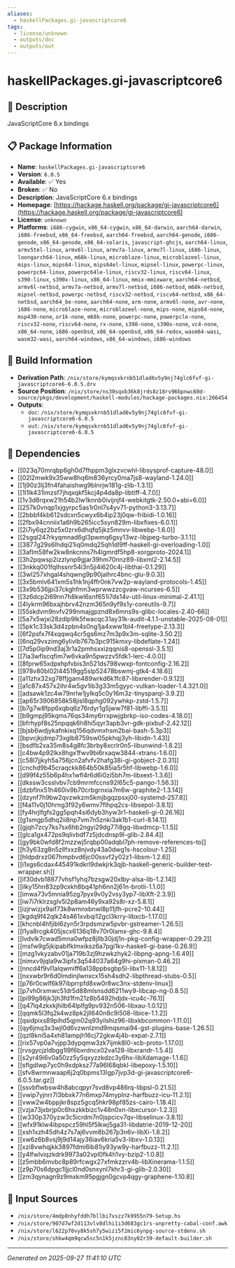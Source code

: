 ```yaml
---
aliases:
  - haskellPackages.gi-javascriptcore6
tags:
  - license/unknown
  - outputs/doc
  - outputs/out
---
```


# haskellPackages.gi-javascriptcore6

## 📝 Description

JavaScriptCore 6.x bindings

## 📋 Package Information

- **Name**: `haskellPackages.gi-javascriptcore6`
- **Version**: `6.0.5`
- **Available**: ✅ Yes
- **Broken**: ✅ No
- **Description**: JavaScriptCore 6.x bindings
- **Homepage**: [https://hackage.haskell.org/package/gi-javascriptcore6](https://hackage.haskell.org/package/gi-javascriptcore6)
- **License**: `unknown`
- **Platforms**: `i686-cygwin`, `x86_64-cygwin`, `x86_64-darwin`, `aarch64-darwin`, `i686-freebsd`, `x86_64-freebsd`, `aarch64-freebsd`, `aarch64-genode`, `i686-genode`, `x86_64-genode`, `x86_64-solaris`, `javascript-ghcjs`, `aarch64-linux`, `armv5tel-linux`, `armv6l-linux`, `armv7a-linux`, `armv7l-linux`, `i686-linux`, `loongarch64-linux`, `m68k-linux`, `microblaze-linux`, `microblazeel-linux`, `mips-linux`, `mips64-linux`, `mips64el-linux`, `mipsel-linux`, `powerpc-linux`, `powerpc64-linux`, `powerpc64le-linux`, `riscv32-linux`, `riscv64-linux`, `s390-linux`, `s390x-linux`, `x86_64-linux`, `mmix-mmixware`, `aarch64-netbsd`, `armv6l-netbsd`, `armv7a-netbsd`, `armv7l-netbsd`, `i686-netbsd`, `m68k-netbsd`, `mipsel-netbsd`, `powerpc-netbsd`, `riscv32-netbsd`, `riscv64-netbsd`, `x86_64-netbsd`, `aarch64_be-none`, `aarch64-none`, `arm-none`, `armv6l-none`, `avr-none`, `i686-none`, `microblaze-none`, `microblazeel-none`, `mips-none`, `mips64-none`, `msp430-none`, `or1k-none`, `m68k-none`, `powerpc-none`, `powerpcle-none`, `riscv32-none`, `riscv64-none`, `rx-none`, `s390-none`, `s390x-none`, `vc4-none`, `x86_64-none`, `i686-openbsd`, `x86_64-openbsd`, `x86_64-redox`, `wasm64-wasi`, `wasm32-wasi`, `aarch64-windows`, `x86_64-windows`, `i686-windows`

## 🔧 Build Information

- **Derivation Path**: `/nix/store/kymqsxkrnb51dlad6v5y9nj74glc6fvf-gi-javascriptcore6-6.0.5.drv`
- **Source Position**: `/nix/store/ns30sqxb36k8jrds8z18rv96bpnwc60d-source/pkgs/development/haskell-modules/hackage-packages.nix:266454`
- **Outputs**:
  - `doc`:  `/nix/store/kymqsxkrnb51dlad6v5y9nj74glc6fvf-gi-javascriptcore6-6.0.5`
  - `out`:  `/nix/store/kymqsxkrnb51dlad6v5y9nj74glc6fvf-gi-javascriptcore6-6.0.5`

## 🔗 Dependencies

- [[023q70mrqbp6gh0d7fhppm3glxzvcwhl-libsysprof-capture-48.0]]
- [[02l2mwk9x35ww8hq6m836yrcy0ma7js8-wayland-1.24.0]]
- [[1j90z3lj3fn4fahaishwg9blnrjw181g-zlib-1.3.1]]
- [[1l1lk431imzsf7jhqxqkf5kcj4p4da8p-libtiff-4.7.0]]
- [[1v3d8rqxw21h54b2lw1knnb0ivijnjf4-webkitgtk-2.50.0+abi=6.0]]
- [[257k0vnqp1xjgyrpc5as1r0nl7s4yv71-python3-3.13.7]]
- [[2bbbf4kb612sdcxn5cwyx6b4ip23j0qw-fribidi-1.0.16]]
- [[2fbx94cnniix1a6h9b265icc5syn829m-libxfixes-6.0.1]]
- [[2i7iy6qz2bz5x0zrx6dhqfq5jkz5mnvv-libwebp-1.6.0]]
- [[2sgql247rkyqmnad6gl3pwmq6gsy13wz-libjpeg-turbo-3.1.1]]
- [[3877g29s6lhdqi21iq0mdq25qh1dl9ff-haskell-gi-overloading-1.0]]
- [[3aflm58fw2kw8nkcnns7h4lgmrdf5hp8-xorgproto-2024.1]]
- [[3h2pqwsp2izzlynp9gjar39hm70nnz89-libxml2-2.14.5]]
- [[3nkkq001fqlhssnr54i3n5ji4i620c4j-libthai-0.1.29]]
- [[3wl257xhgal4shqwng9p90jalhrc4bnc-glu-9.0.3]]
- [[3x5bmlv641xm5s1hk1nj4ffr0nk7vw2p-wayland-protocols-1.45]]
- [[3x9b536jpi37ckghfmn3wprwwzzcgvaw-ncurses-6.5]]
- [[3z6dcp2i69nn7h8kwl6snf651i7ds14v-util-linux-minimal-2.41.1]]
- [[4lykrm96bxajhbrv42nzm365n9yf9s1y-coreutils-9.7]]
- [[55skdvm9nvfv299nmajgpznd8x6mns9s-glibc-locales-2.40-66]]
- [[5a7x5wjxi28zdlp9lk5fwacqc31ay31k-audit-4.1.1-unstable-2025-08-01]]
- [[5pk1c33sk3d4zpbn4s0ng1ja4xww1bl4-freetype-2.13.3]]
- [[6f2psfx7f4xqqwq4cr5gs6mz7m3p9x3m-sqlite-3.50.2]]
- [[6nq29vxzimg6ylivlb767b3pc915kmxy-libdeflate-1.24]]
- [[7d5p0ip9nd3aj3r1a2pmhsxxizqqnis8-openssl-3.5.1]]
- [[7ia3wflscqfim7w6vka9n5pwzzv5fdk1-lerc-4.0.0]]
- [[8fprw65xdpxhpfvbis3n521ds798vwxp-fontconfig-2.16.2]]
- [[978v80bl02l44519gg5slp52478bswmj-gtk4-4.18.6]]
- [[a11zhx32xg78ffjgam489wrkd6k1fc87-libxrender-0.9.12]]
- [[a1c87x457x2ihr4w5gv1ib3g33m5gyyc-vulkan-loader-1.4.321.0]]
- [[adsawk1zc4w79nrlw1jylkq5c0y16m3z-tinysparql-3.9.2]]
- [[ap65r3906858k58jisl8qphg092ywhkp-zstd-1.5.7]]
- [[b7g7w8fpp6xqbq6z76rdyr1g5jww7f81-libffi-3.5.1]]
- [[b9gmpj95kqms76qs34my6rrxpwjgbrkp-iso-codes-4.18.0]]
- [[bfrhypf8s25npqqk6h8hi5qyr3apb3vr-gdk-pixbuf-2.42.12]]
- [[bjsb6wdjykafnkixq156qdvmxhsm2bai-bash-5.3p3]]
- [[bpvcjkjdmp73xglb8759sw05pkhqj3yh-libidn-1.43]]
- [[bsdfb2xa35m8s4g8fc3brby8xcrlr0n5-libunwind-1.8.2]]
- [[c4bw4p92lkx8hgx1fwv9bi6rxaqw3844-xtrans-1.6.0]]
- [[c58l7jjkyh5a756jcn2afvfv2hafg38i-gi-gobject-2.0.31]]
- [[cnchd9b45craqckk864b50k85ia5r5hf-libwebp-1.6.0]]
- [[d99f4z55b6p4hx1wfl4r6d6i0zi5bh7m-libxext-1.3.6]]
- [[dkssw3csslvbv7cb9mrmfccns92l65c5-pango-1.56.3]]
- [[dzbflnx51h460iv9b70crbgrnxia7m6w-graphite2-1.3.14]]
- [[dzynf7h9bw2qvzwkzm5kmjbgqzpsxj00-systemd-257.8]]
- [[f4a11v0j10hrng3f92y6wmv7flhpq2cs-libsepol-3.8.1]]
- [[fy4hrjlfgfs2gg5pqh4si6dyb3hyw3r1-haskell-gi-0.26.16]]
- [[g1smgp5dhq2ii8np7vm7n5znki3ak1b1-curl-8.14.1]]
- [[gjqh7zcy7ks7sx6hb2ngyi29dg77i8gq-libxdmcp-1.1.5]]
- [[glca1gx472ps9qlivbdf7z5jdcdnsp9l-glib-2.84.4]]
- [[gy9bk0wfd8f2mzzwj5rqbp00adqbl7ph-remove-references-to]]
- [[h3y63zg8n5zllfxxz8njvdy43a0dwg1s-hscolour-1.25]]
- [[hldpdrxz067hmpbvd6jc00ssvf2y02z1-libsm-1.2.6]]
- [[i1xgs6cdax445491kdkrl9dwkjrk3qjb-haskell-generic-builder-test-wrapper.sh]]
- [[if30dvb18877vhsf1yhq7bzsgw20xlby-alsa-lib-1.2.14]]
- [[ilky15hn83zp9cxkh8bq41ph6nn2j61n-brotli-1.1.0]]
- [[imwa73v5mnia95zg7pyx9v0y2vsy3yp7-libXft-2.3.9]]
- [[iw7i7rklrzsglv5l2p8am46y9xa92s8r-xz-5.8.1]]
- [[izjrwizjx9aif73k8wmnxbnwl8p11jfh-pcre2-10.44]]
- [[kgdq9f42qlk24s461xvbqi12gcl3krry-libxcb-1.17.0]]
- [[khcnbl4hfjibl6zyn5r3rpdsmzw5pvbr-gstreamer-1.26.5]]
- [[l1ya8rcgk405jscx6136q18v70r0lamx-ghc-9.8.4]]
- [[lvdvlk7cwad5mna0wfpz8jllb30jdj1n-pkg-config-wrapper-0.29.2]]
- [[msfw9g5jkipablfklmxiksz6a7pgi1kv-haskell-gi-base-0.26.9]]
- [[mzg1vkyzabv01ja719b3zj9hzwkzhyk2-libpng-apng-1.6.49]]
- [[nimxv9jqla9w3ipfx3q544037a64g9hi-pixman-0.46.2]]
- [[nncd4f9vl1alqwmiff6a138ppbsgbp5l-libx11-1.8.12]]
- [[nxxwbr9r6d0lmdinjlwnxcx15sh4sdh2-libpthread-stubs-0.5]]
- [[p76r0cwlf6k97ibprrpfd8xw0r8wc3nx-stdenv-linux]]
- [[p7vh0rxmwc51dr5d88mlsnsdd6211wy9-libcap-ng-0.8.5]]
- [[pi99g86jk3jh3fd1fm21z8b5492hdjdx-icu4c-76.1]]
- [[q47lq4zkxkjhilb64lplfg9pv932n506-libxau-1.0.12]]
- [[qqmk5l3fq2k4wz8pk2jll640n8c9i508-libice-1.1.2]]
- [[qsidpixs89pihd5qjm02q93yilshiz96-libxkbcommon-1.11.0]]
- [[qy6jmq3x3wjl0d6vzwnlzmd9mqsmai94-gst-plugins-base-1.26.5]]
- [[qzl8kni5a4xh81ampjh16cj72gkw4j4b-expat-2.7.1]]
- [[rix57vp0a7vjpp3dypqmw3zk7ijmk8l0-xcb-proto-1.17.0]]
- [[rvsgycjzldbgg1l9f6bxrdncx02va128-libxrandr-1.5.4]]
- [[s2yr49i6v0a50zz5y5qxyzzkdzc3y6hx-libXdamage-1.1.6]]
- [[sflgdlwp7yc0h9xdpksz77a96l68qbkl-libepoxy-1.5.10]]
- [[sfv8wrmnwaap6j2q0bpms13lgp7jvp3d-gi-javascriptcore6-6.0.5.tar.gz]]
- [[ssvbflwbsw4h8abcqpyr7svd8vp486rq-libpsl-0.21.5]]
- [[vwip7yjnrr7l3bbxk77n6mxp74myplnz-harfbuzz-icu-11.2.1]]
- [[vww2w4bppjkr8spz5gcq5hkr98pf85zs-cairo-1.18.4]]
- [[vzja73jxbrjp0c6hxzkkbizc1v48n0xn-libxcursor-1.2.3]]
- [[w330p370yzw3c5icrdm7n0jspcicv7qv-libselinux-3.8.1]]
- [[wfx91klw4ibpspcz59hl5f5lkwj5ga31-libdatrie-2019-12-20]]
- [[xsh1xzh45dh4z7s7aj6vvm8b267p3n6v-libXi-1.8.2]]
- [[xw6z6b8vsj9j9d14ajy36iav6kria5v3-libxv-1.0.13]]
- [[xzi8vwhqjkk3897fdmi6ib81iy93yw9y-harfbuzz-11.2.1]]
- [[y4lfwlviqzkdrk9973a02vpl0fk4h1vy-bzip2-1.0.8]]
- [[z5mbb6mvbc8p89rfcwgx27xfmkzzrv4b-libXinerama-1.1.5]]
- [[z9p70s6dpgc1ljjcl0nd0snxynl7khr3-gi-glib-2.0.30]]
- [[zm3qynagn9z9mxkm95pgjgn0gcvp4qgy-graphene-1.10.8]]

## 📁 Input Sources

- `/nix/store/4mdp8nhyfddh7bllbi7xszz7k9955n79-Setup.hs`
- `/nix/store/907d7wf2d113vlv8dlhi1i3d683gc1rs-unpretty-cabal-conf.awk`
- `/nix/store/l622p70vy8k5sh7y5wizi5f2mic6ynpg-source-stdenv.sh`
- `/nix/store/shkw4qm9qcw5sc5n1k5jznc83ny02r39-default-builder.sh`

---
*Generated on 2025-09-27 11:41:10 UTC*
